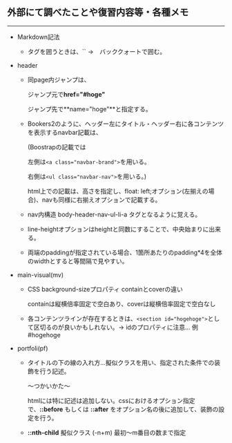 ## 外部にて調べたことや復習内容等・各種メモ

---

- Markdown記法

  - タグを囲うときは、`` ->　バッククォートで囲む。

  

- header

  - 同page内ジャンプは、

    ジャンプ元で**href="#hoge"**

    ジャンプ先で**name="hoge"**と指定する。

  - Bookers2のように、ヘッダー左にタイトル・ヘッダー右に各コンテンツを表示するnavbar記載は、

    (Boostrapの記載では

    左側は`<a class="navbar-brand">`を用いる。

    右側は`<ul class="navbar-nav">`を用いる。)

    html上での記載は、高さを指定し、float: left;オプション(左揃えの場合)、navも同様に右揃えオプションで記載する。

  - nav内構造 body-header-nav-ul-li-a タグとなるように覚える。

  - line-heightオプションはheightと同数にすることで、中央始まりに出来る。

  - 両端のpaddingが指定されている場合、1箇所あたりのpadding*4を全体のwidthとすると等間隔で見やすい。

- main-visual(mv)

  - CSS background-sizeプロパティ containとcoverの違い

    containは縦横倍率固定で空白あり、coverは縦横倍率固定で空白なし

  - 各コンテンツラインが存在するときは、`<section id="hogehoge">`として区切るのが良いかもしれない。→ idのプロパティに注意… 例　#hogehoge

- portfoli(pf)

  - タイトルの下の線の入れ方…擬似クラスを用い、指定された条件での装飾を行う記述。

    〜つかいかた〜

    htmlには特に記述は追加しない。cssにおけるオプション指定で、**::before** もしくは **::after** をオプション名の後に追加して、装飾の設定を行う。

  - **::nth-child** 擬似クラス (-n+m) 最初〜m番目の数まで指定

